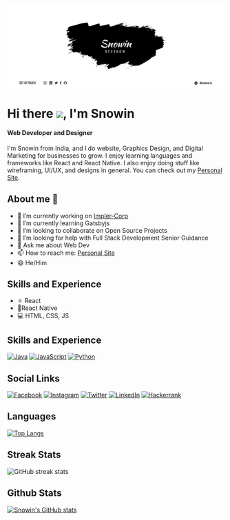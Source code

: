 ![Web Developer and Designer](https://github.com/DevSnowin/DevSnowin/blob/main/cover.jpg)

# Hi there <img src="https://media.giphy.com/media/hvRJCLFzcasrR4ia7z/giphy.gif" width="30px">, I'm Snowin
#### Web Developer and Designer

I'm Snowin from India, and I do website, Graphics Design, and Digital Marketing for businesses to grow. I enjoy learning languages and frameworks like React and React Native. I also enjoy doing stuff like wireframing, UI/UX, and designs in general. You can check out my [Personal Site](devsnow.in).

## About me 👀
- 🔭 I’m currently working on [Impler-Corp](https://github.com/Impler-Corp)
- 🌱 I’m currently learning Gatsbyjs 
- 👯 I’m looking to collaborate on Open Source Projects 
- 🤔 I’m looking for help with Full Stack Development Senior Guidance 
- 💬 Ask me about Web Dev 
- 📫 How to reach me: [Personal Site](devsnow.in)
- 😄 He/Him

## Skills and Experience
* ⚛️ React
* 📱React Native
* 💻 HTML, CSS, JS

## Skills and Experience
<!-- Programming Languages -->
[![Java](https://img.shields.io/badge/Java-ED8B00?style=for-the-badge&logo=java&logoColor=white)](https://github.com/DevSnowin)
[![JavaScript](https://img.shields.io/badge/JavaScript-323330?style=for-the-badge&logo=javascript&logoColor=F7DF1E)](https://github.com/DevSnowin)
[![Python](https://img.shields.io/badge/Python-FFD43B?style=for-the-badge&logo=python&logoColor=blue)](https://github.com/DevSnowin)

## Social Links
[![Facebook](https://img.shields.io/badge/Facebook-%231877F2.svg?style=for-the-badge&logo=Facebook&logoColor=white)](https://www.facebook.com/DevSnowin)
[![Instagram](https://img.shields.io/badge/Instagram-%23E4405F.svg?style=for-the-badge&logo=Instagram&logoColor=white)](https://www.instagram.com/devsnowin)
[![Twitter](https://img.shields.io/badge/Twitter-1DA1F2?style=for-the-badge&logo=twitter&logoColor=white)](https://twitter.com/j_snowin/)
[![LinkedIn](https://img.shields.io/badge/LinkedIn-0077B5?style=for-the-badge&logo=linkedin&logoColor=white)](https://www.linkedin.com/in/devsnow/)
[![Hackerrank](https://img.shields.io/badge/-Hackerrank-2EC866?style=for-the-badge&logo=HackerRank&logoColor=white)](https://www.hackerrank.com/snowintj123)

## Languages
[![Top Langs](https://github-readme-stats.vercel.app/api/top-langs/?username=DevSnowin)](https://github.com/anuraghazra/github-readme-stats)

## Streak Stats
![GitHub streak stats](https://github-readme-streak-stats.herokuapp.com/?user=DevSnowin)

## Github Stats
[![Snowin's GitHub stats](https://github-readme-stats.vercel.app/api?username=DevSnowin&theme=react)](https://github.com/DevSnowin?tab=repositories)

<!--
**DevSnowin/DevSnowin** is a ✨ _special_ ✨ repository because its `README.md` (this file) appears on your GitHub profile.

Here are some ideas to get you started:

- 🔭 I’m currently working on ...
- 🌱 I’m currently learning ...
- 👯 I’m looking to collaborate on ...
- 🤔 I’m looking for help with ...
- 💬 Ask me about ...
- 📫 How to reach me: ...
- 😄 Pronouns: ...
- ⚡ Fun fact: ...
-->
